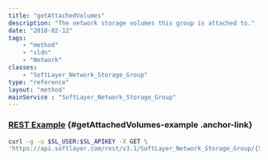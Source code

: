 ```yaml
---
title: "getAttachedVolumes"
description: "The network storage volumes this group is attached to."
date: "2018-02-12"
tags:
    - "method"
    - "sldn"
    - "Network"
classes:
    - "SoftLayer_Network_Storage_Group"
type: "reference"
layout: "method"
mainService : "SoftLayer_Network_Storage_Group"
---
```


### [REST Example](#getAttachedVolumes-example) <a href="/article/rest/"><i class="fas fa-question"></i></a> {#getAttachedVolumes-example .anchor-link} 
```bash
curl -g -u $SL_USER:$SL_APIKEY -X GET \
'https://api.softlayer.com/rest/v3.1/SoftLayer_Network_Storage_Group/{SoftLayer_Network_Storage_GroupID}/getAttachedVolumes'
```
